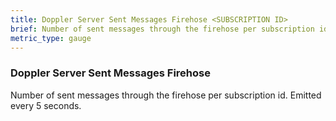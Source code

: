 ```yaml
---
title: Doppler Server Sent Messages Firehose <SUBSCRIPTION ID>
brief: Number of sent messages through the firehose per subscription id. Emitted every 5 seconds.
metric_type: gauge
---
```


### Doppler Server Sent Messages Firehose <SUBSCRIPTION ID>

Number of sent messages through the firehose per subscription id. Emitted every 5 seconds.